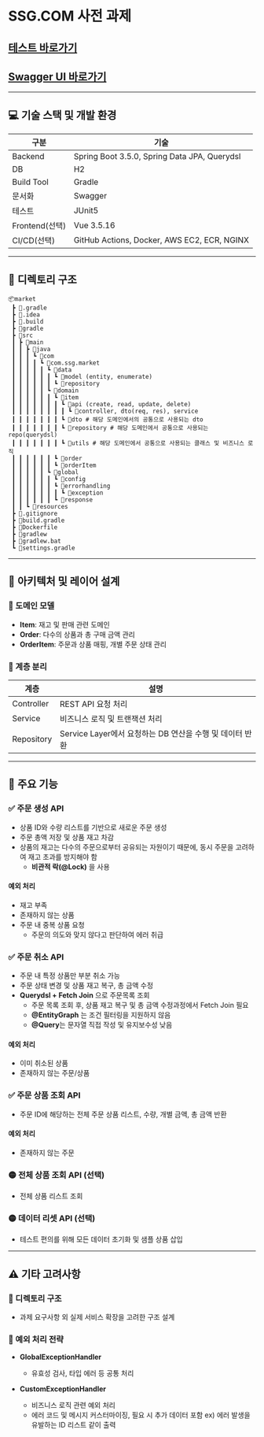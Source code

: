 # SSG.COM 사전 과제
## [테스트 바로가기](https://ssg-market.store/)
## [Swagger UI 바로가기](https://ssg-market.store/ssg/swagger-ui/index.html)
---

## 💻 기술 스택 및 개발 환경
| 구분          | 기술                                         |
|---------------|----------------------------------------------|
| Backend       | Spring Boot 3.5.0, Spring Data JPA, Querydsl |
| DB            | H2                                           |
| Build Tool    | Gradle                                       |
| 문서화        | Swagger                                      |
| 테스트        | JUnit5                                       |
| Frontend(선택) | Vue 3.5.16                                  |
| CI/CD(선택)   | GitHub Actions, Docker, AWS EC2, ECR, NGINX |

---
## 📁 디렉토리 구조
```
📦market
 ┣ 📂.gradle
 ┣ 📂.idea
 ┣ 📂.build
 ┣ 📂gradle
 ┣ 📂src
 ┃ ┣ 📂main
 ┃ ┃ ┣ 📂java
 ┃ ┃ ┃ ┗ 📂com
 ┃ ┃ ┃ ┃ ┗ 📂com.ssg.market
 ┃ ┃ ┃ ┃ ┃ ┗ 📂data         
 ┃ ┃ ┃ ┃ ┃ ┃ ┗ 📂model (entity, enumerate)
 ┃ ┃ ┃ ┃ ┃ ┃ ┗ 📂repository
 ┃ ┃ ┃ ┃ ┃ ┗ 📂domain
 ┃ ┃ ┃ ┃ ┃ ┃ ┗ 📂item
 ┃ ┃ ┃ ┃ ┃ ┃ ┃ ┗ 📂api (create, read, update, delete)
 ┃ ┃ ┃ ┃ ┃ ┃ ┃ ┃ ┗ 📂controller, dto(req, res), service
 ┃ ┃ ┃ ┃ ┃ ┃ ┃ ┗ 📂dto # 해당 도메인에서의 공통으로 사용되는 dto
 ┃ ┃ ┃ ┃ ┃ ┃ ┃ ┗ 📂repository # 해당 도메인에서 공통으로 사용되는 repo(querydsl)
 ┃ ┃ ┃ ┃ ┃ ┃ ┃ ┗ 📂utils # 해당 도메인에서 공통으로 사용되는 클래스 및 비즈니스 로직
 ┃ ┃ ┃ ┃ ┃ ┃ ┗ 📂order
 ┃ ┃ ┃ ┃ ┃ ┃ ┗ 📂orderItem
 ┃ ┃ ┃ ┃ ┃ ┗ 📂global
 ┃ ┃ ┃ ┃ ┃ ┃ ┗ 📂config
 ┃ ┃ ┃ ┃ ┃ ┃ ┗ 📂errorhandling
 ┃ ┃ ┃ ┃ ┃ ┃ ┃ ┗ 📂exception
 ┃ ┃ ┃ ┃ ┃ ┃ ┗ 📂response
 ┃ ┃ ┗ 📂resources
 ┣ 📜.gitignore
 ┣ 📜build.gradle
 ┣ 📜Dockerfile
 ┣ 📜gradlew
 ┣ 📜gradlew.bat
 ┗ 📜settings.gradle
```

---
## 🧱 아키텍처 및 레이어 설계
### 🔸 도메인 모델
- **Item**: 재고 및 판매 관련 도메인
- **Order**: 다수의 상품과 총 구매 금액 관리
- **OrderItem**: 주문과 상품 매핑, 개별 주문 상태 관리
### 🔸 계층 분리

| 계층       | 설명                                                                 |
|------------|----------------------------------------------------------------------|
| Controller | REST API 요청 처리                                       |
| Service    | 비즈니스 로직 및 트랜잭션 처리                                      |
| Repository | Service Layer에서 요청하는 DB 연산을 수행 및 데이터 반환                  |

---

## 📌 주요 기능
### ✅ 주문 생성 API
- 상품 ID와 수량 리스트를 기반으로 새로운 주문 생성
- 주문 총액 저장 및 상품 재고 차감
- 상품의 재고는 다수의 주문으로부터 공유되는 자원이기 때문에, 동시 주문을 고려하여 재고 초과를 방지해야 함
  -  **비관적 락(@Lock)** 을 사용
#### 예외 처리
- 재고 부족
- 존재하지 않는 상품
- 주문 내 중복 상품 요청
  - 주문의 의도와 맞지 않다고 판단하여 에러 취급

### ✅ 주문 취소 API
- 주문 내 특정 상품만 부분 취소 가능
- 주문 상태 변경 및 상품 재고 복구, 총 금액 수정
- **Querydsl + Fetch Join** 으로 주문목록 조회
  - 주문 목록 조회 후, 상품 재고 복구 및 총 금액 수정과정에서 Fetch Join 필요
  - **@EntityGraph** 는 조건 필터링을 지원하지 않음
  - **@Query**는 문자열 직접 작성 및 유지보수성 낮음
#### 예외 처리
- 이미 취소된 상품
- 존재하지 않는 주문/상품

### ✅ 주문 상품 조회 API
- 주문 ID에 해당하는 전체 주문 상품 리스트, 수량, 개별 금액, 총 금액 반환
#### 예외 처리
- 존재하지 않는 주문

### 🟡 전체 상품 조회 API (선택)
- 전체 상품 리스트 조회
  
### 🟡 데이터 리셋 API (선택)
- 테스트 편의를 위해 모든 데이터 초기화 및 샘플 상품 삽입

---

## ⚠️ 기타 고려사항

### 📌 디렉토리 구조

- 과제 요구사항 외 실제 서비스 확장을 고려한 구조 설계

### 📌 예외 처리 전략

- **GlobalExceptionHandler**  
  - 유효성 검사, 타입 에러 등 공통 처리

- **CustomExceptionHandler**  
  - 비즈니스 로직 관련 예외 처리  
  - 에러 코드 및 메시지 커스터마이징, 필요 시 추가 데이터 포함 ex) 에러 발생을 유발하는 ID 리스트 같이 출력
